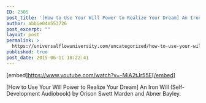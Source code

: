 ```yaml
---
ID: 2305
post_title: '[How to Use Your Will Power to Realize Your Dream] An Iron Will (Self-Development Audiobook)'
author: abbie04m553726
post_excerpt: ""
layout: post
permalink: >
  https://universalflowuniversity.com/uncategorized/how-to-use-your-will-power-to-realize-your-dream-an-iron-will-self-development-audiobook/
published: true
post_date: 2015-06-11 18:22:41
---
```

[embed]https://www.youtube.com/watch?v=-MiA2tJr55E[/embed]<br>
<p>[How to Use Your Will Power to Realize Your Dream] An Iron Will (Self-Development Audiobook) by Orison Swett Marden and Abner Bayley.</p>